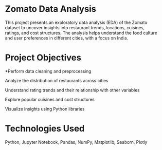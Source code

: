 # Zomato Data Analysis
This project presents an exploratory data analysis (EDA) of the Zomato dataset to uncover insights into restaurant trends, locations, cuisines, ratings, and cost structures. The analysis helps understand the food culture and user preferences in different cities, with a focus on India.

# Project Objectives
*Perform data cleaning and preprocessing

Analyze the distribution of restaurants across cities

Understand rating trends and their relationship with other variables

Explore popular cuisines and cost structures

Visualize insights using Python libraries

# Technologies Used
Python, Jupyter Notebook, Pandas, NumPy, Matplotlib, Seaborn, Plotly
